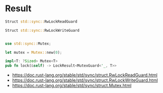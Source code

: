 # Result

```rs
Struct std::sync::RwLockReadGuard

Struct std::sync::RwLockWriteGuard


use std::sync::Mutex;

let mutex = Mutex::new(0);

impl<T: ?Sized> Mutex<T>
pub fn lock(&self) -> LockResult<MutexGuard<'_, T>>

```


- https://doc.rust-lang.org/stable/std/sync/struct.RwLockReadGuard.html
- https://doc.rust-lang.org/stable/std/sync/struct.RwLockWriteGuard.html
- https://doc.rust-lang.org/stable/std/sync/struct.Mutex.html
